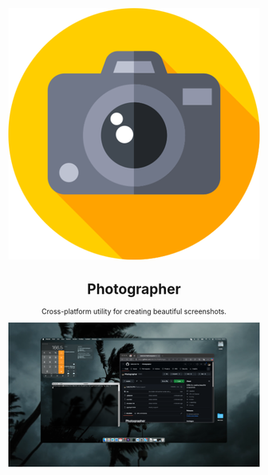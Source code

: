 <div align="center">
  <img src="https://github.com/0xBLCKLPTN/Photographer/blob/master/screenshots/camera.png?raw=True"/>
  <h1>Photographer</h1>
  <p>Cross-platform utility for creating beautiful screenshots.</p>
  <img src="https://github.com/0xBLCKLPTN/Photographer/blob/master/screenshots/final_image.png?raw=True"/>
</div>

